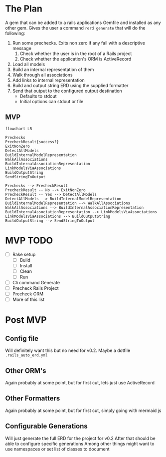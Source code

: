 # The Plan

A gem that can be added to a rails applications Gemfile and installed as any other gem.
Gives the user a command `rerd generate` that will do the following:

1. Run some prechecks. Exits non zero if any fail with a descriptive message
   1. Check whether the user is in the root of a Rails project
   1. Check whether the application's ORM is ActiveRecord
1. Load all models
1. Build an internal representation of them
1. Walk through all associations
1. Add links to internal representation
1. Build and output string ERD using the supplied formatter
1. Send that output to the configured output destination
   - Defaults to stdout
   - Initial options can stdout or file

## MVP

```mermaid
flowchart LR

Prechecks
PrecheckResult{success?}
ExitNonZero
DetectAllModels
BuildInternalModelRepresentation
WalkAllAssociations
BuildInternalAssociationRepresentation
LinkModelsViaAssociations
BuildOutputString
SendStringToOutput

Prechecks --> PrecheckResult
PrecheckResult -- No --> ExitNonZero
PrecheckResult -- Yes --> DetectAllModels
DetectAllModels --> BuildInternalModelRepresentation
BuildInternalModelRepresentation --> WalkAllAssociations
WalkAllAssociations --> BuildInternalAssociationRepresentation
BuildInternalAssociationRepresentation --> LinkModelsViaAssociations
LinkModelsViaAssociations --> BuildOutputString
BuildOutputString --> SendStringToOutput
```

# MVP TODO

- [ ] Rake setup
  - [ ] Build
  - [ ] Install
  - [ ] Clean
  - [ ] Run
- [ ] Cli command Generate
- [ ] Precheck Rails Project
- [ ] Precheck ORM
- [ ] More of this list

# Post MVP

## Config file

Will definitely want this but no need for v0.2.
Maybe a dotfile `.rails_auto_erd.yml`

## Other ORM's

Again probably at some point, but for first cut, lets just use ActiveRecord

## Other Formatters

Again probably at some point, but for first cut, simply going with mermaid js

## Configurable Generations

Will just generate the full ERD for the project for v0.2
After that should be able to configure specific generations
Among other things might want to use namespaces or set list of classes to document
